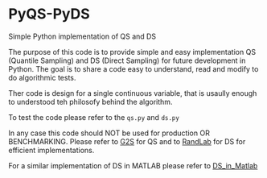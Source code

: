 # PyQS-PyDS
Simple Python implementation of QS and DS

The purpose of this code is to provide simple and easy implementation QS (Quantile Sampling) and DS (Direct Sampling) for future development in Python. The goal is to share a code easy to understand, read and modify to do algorithmic tests.

Ther code is design for a single continuous variable, that is usaully enough to understood teh philosofy behind the algorithm.

To test the code please refer to the ```qs.py``` and ```ds.py```

In any case this code should NOT be used for production OR BENCHMARKING. Please refer to [G2S](https://github.com/GAIA-UNIL/G2S) for QS and to [RandLab](http://www.randlab.org) for DS for efficient implementations.

For a similar implementation of DS in MATLAB please refer to [DS_in_Matlab](https://github.com/GAIA-UNIL/DS_in_Matlab)
